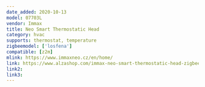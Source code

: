 ```yaml
---
date_added: 2020-10-13
model: 07703L
vendor: Immax
title: Neo Smart Thermostatic Head
category: hvac
supports: thermostat, temperature
zigbeemodel: ['losfena']
compatible: [z2m]
mlink: https://www.immaxneo.cz/en/home/
link: https://www.alzashop.com/immax-neo-smart-thermostatic-head-zigbee-30-d5837168.htm
link2: 
link3: 
---
```

